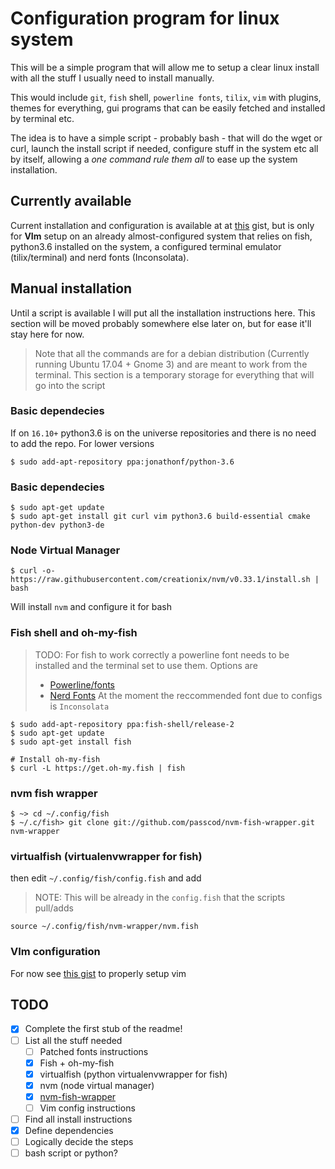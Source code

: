 # Configuration program for linux system

This will be a simple program that will allow me to setup a clear linux install with all the stuff I usually need to install manually.

This would include `git`, `fish` shell, `powerline fonts`, `tilix`, `vim` with plugins, themes for everything, gui programs that can be easily fetched and installed by terminal etc.

The idea is to have a simple script - probably bash - that will do the wget or curl, launch the install script if needed, configure stuff in the system etc all by itself, allowing a _one command rule them all_ to ease up the system installation.

## Currently available

Current installation and configuration is available at at [this](https://gist.github.com/dinghino/0f081500fdbb98b9db85a4cb3d3330b9) gist, but is only for **VIm** setup on an already almost-configured system that relies on fish, python3.6 installed on the system, a configured terminal emulator (tilix/terminal) and nerd fonts (Inconsolata).

## Manual installation
Until a script is available I will put all the installation instructions here. This section will be moved probably somewhere else later on, but for ease it'll stay here for now.

> Note that all the commands are for a debian distribution (Currently running Ubuntu 17.04 + Gnome 3) and are meant to work from the terminal.
This section is a temporary storage for everything that will go into the script

### Basic dependecies

If on `16.10+` python3.6 is on the universe repositories and there is no need to add the repo. For lower versions

    $ sudo add-apt-repository ppa:jonathonf/python-3.6

### Basic dependecies

    $ sudo apt-get update
    $ sudo apt-get install git curl vim python3.6 build-essential cmake python-dev python3-de

### **N**ode **V**irtual **M**anager

    $ curl -o- https://raw.githubusercontent.com/creationix/nvm/v0.33.1/install.sh | bash
Will install `nvm` and configure it for bash

### Fish shell and oh-my-fish

> TODO: For fish to work correctly a powerline font needs to be installed and the terminal set to use them.
> Options are
> * [Powerline/fonts](https://github.com/powerline/fonts/)
> * [Nerd Fonts](https://github.com/ryanoasis/nerd-font)
> At the moment the reccommended font due to configs is `Inconsolata`

    $ sudo add-apt-repository ppa:fish-shell/release-2
    $ sudo apt-get update
    $ sudo apt-get install fish
    
    # Install oh-my-fish
    $ curl -L https://get.oh-my.fish | fish

### nvm fish wrapper

    $ ~> cd ~/.config/fish
    $ ~/.c/fish> git clone git://github.com/passcod/nvm-fish-wrapper.git nvm-wrapper

### virtualfish (virtualenvwrapper for fish)

then edit `~/.config/fish/config.fish` and add
> NOTE: This will be already in the `config.fish` that the scripts pull/adds

    source ~/.config/fish/nvm-wrapper/nvm.fish

### VIm configuration

For now see [this gist](https://gist.github.com/dinghino/0f081500fdbb98b9db85a4cb3d3330b9) to properly setup vim

## **TODO**

* [x] Complete the first stub of the readme!
* [ ] List all the stuff needed
  * [ ] Patched fonts instructions
  * [x] Fish + oh-my-fish
  * [x] virtualfish (python virtualenvwrapper for fish)
  * [x] nvm (node virtual manager)
  * [x] [nvm-fish-wrapper](https://github.com/passcod/nvm-fish-wrapper)
  * [ ] Vim config instructions
* [ ] Find all install instructions
* [x] Define dependencies
* [ ] Logically decide the steps
* [ ] bash script or python?
